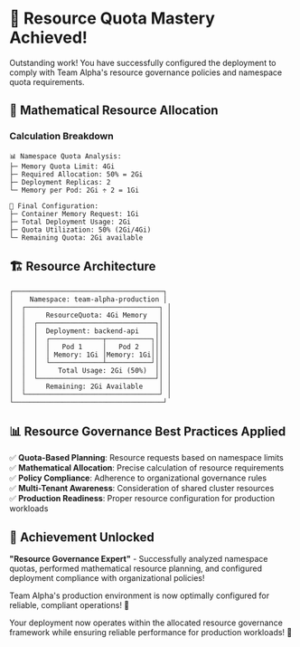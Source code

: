 # 🎉 Resource Quota Mastery Achieved!

Outstanding work! You have successfully configured the deployment to comply with Team Alpha's resource governance policies and namespace quota requirements.

## 📐 Mathematical Resource Allocation

### Calculation Breakdown
```
📊 Namespace Quota Analysis:
├─ Memory Quota Limit: 4Gi
├─ Required Allocation: 50% = 2Gi
├─ Deployment Replicas: 2
└─ Memory per Pod: 2Gi ÷ 2 = 1Gi

🎯 Final Configuration:
├─ Container Memory Request: 1Gi
├─ Total Deployment Usage: 2Gi
├─ Quota Utilization: 50% (2Gi/4Gi)
└─ Remaining Quota: 2Gi available
```

## 🏗️ Resource Architecture

```
┌─────────────────────────────────────┐
│    Namespace: team-alpha-production │
│  ┌─────────────────────────────────┐ │
│  │     ResourceQuota: 4Gi Memory   │ │
│  │  ┌─────────────────────────────┐│ │
│  │  │  Deployment: backend-api    ││ │
│  │  │  ┌─────────────┬───────────┐││ │
│  │  │  │   Pod 1     │   Pod 2   │││ │
│  │  │  │ Memory: 1Gi │Memory: 1Gi│││ │
│  │  │  └─────────────┴───────────┘││ │
│  │  │     Total Usage: 2Gi (50%)  ││ │
│  │  └─────────────────────────────┘│ │
│  │     Remaining: 2Gi Available    │ │
│  └─────────────────────────────────┘ │
└─────────────────────────────────────┘
```

## 📊 Resource Governance Best Practices Applied

✅ **Quota-Based Planning**: Resource requests based on namespace limits  
✅ **Mathematical Allocation**: Precise calculation of resource requirements  
✅ **Policy Compliance**: Adherence to organizational governance rules  
✅ **Multi-Tenant Awareness**: Consideration of shared cluster resources  
✅ **Production Readiness**: Proper resource configuration for production workloads  



## 🎉 Achievement Unlocked

**"Resource Governance Expert"** - Successfully analyzed namespace quotas, performed mathematical resource planning, and configured deployment compliance with organizational policies!

Team Alpha's production environment is now optimally configured for reliable, compliant operations! 🚀

Your deployment now operates within the allocated resource governance framework while ensuring reliable performance for production workloads! 🎯
